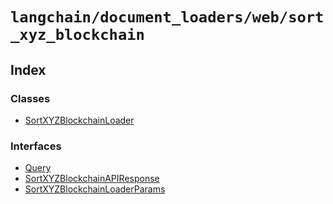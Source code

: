 `langchain/document_loaders/web/sort_xyz_blockchain`
====================================================

Index[​](#index "Direct link to Index")
---------------------------------------

### Classes[​](#classes "Direct link to Classes")

*   [SortXYZBlockchainLoader](/docs/api/document_loaders_web_sort_xyz_blockchain/classes/SortXYZBlockchainLoader)

### Interfaces[​](#interfaces "Direct link to Interfaces")

*   [Query](/docs/api/document_loaders_web_sort_xyz_blockchain/interfaces/Query)
*   [SortXYZBlockchainAPIResponse](/docs/api/document_loaders_web_sort_xyz_blockchain/interfaces/SortXYZBlockchainAPIResponse)
*   [SortXYZBlockchainLoaderParams](/docs/api/document_loaders_web_sort_xyz_blockchain/interfaces/SortXYZBlockchainLoaderParams)